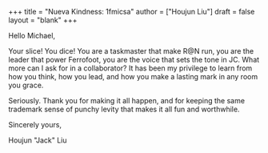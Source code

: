 +++
title = "Nueva Kindness: 1fmicsa"
author = ["Houjun Liu"]
draft = false
layout = "blank"
+++

Hello Michael,

Your slice! You dice! You are a taskmaster that make R@N run, you are the leader that power Ferrofoot, you are the voice that sets the tone in JC. What more can I ask for in a collaborator? It has been my privilege to learn from how you think, how you lead, and how you make a lasting mark in any room you grace.

Seriously. Thank you for making it all happen, and for keeping the same trademark sense of punchy levity that makes it all fun and worthwhile.

Sincerely yours,

Houjun "Jack" Liu
